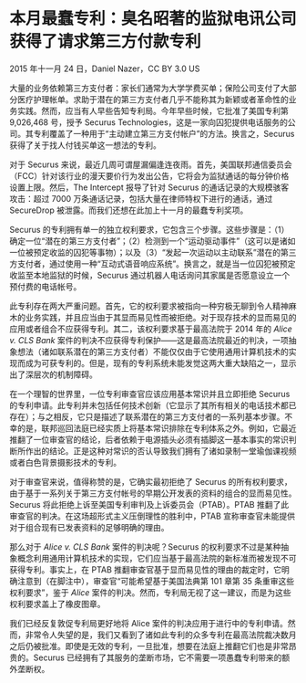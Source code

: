 # 本月最蠢专利：臭名昭著的监狱电讯公司获得了请求第三方付款专利

2015 年十一月 24 日，Daniel Nazer，CC BY 3.0 US

大量的业务依赖第三方支付者：家长们通常为大学学费买单；保险公司支付了大部分医疗护理帐单。求助于潜在的第三方支付者几乎不能称其为新颖或者革命性的业务实践。然而，应当有人早些告知专利局。今年早些时候，它批准了美国专利第 9,026,468 号，授予 Securus Technologies，这是一家向囚犯提供电话服务的公司。其专利覆盖了一种用于“主动建立第三方支付帐户”的方法。换言之，Securus 获得了关于找人付钱买单这一想法的专利。

对于 Securus 来说，最近几周可谓屋漏偏逢连夜雨。首先，美国联邦通信委员会（FCC）针对该行业的漫天要价行为发出公告，它将会为监狱通话的每分钟价格设置上限。然后，The Intercept 报导了针对 Securus 的通话记录的大规模骇客攻击：超过 7000 万条通话记录，包括大量在律师特权下进行的通话，通过 SecureDrop 被泄露。而我们还想在此加上十一月的最蠢专利奖项。

Securus 的专利拥有单一的独立权利要求，它包含三个步骤。这些步骤是：（1）确定一位“潜在的第三方支付者”；（2）检测到一个“运动驱动事件”（这可以是诸如一位被预定收监的囚犯等事物）；以及（3）“发起一次运动以主动联系”潜在的第三方支付者，通过使用一种“互动式语音响应系统”。换言之，就是当一位囚犯被预定收监至本地监狱的时候，Securus 通过机器人电话询问其家属是否愿意设立一个预付费的电话帐号。

此专利存在两大严重问题。首先，它的权利要求被指向一种穷极无聊到令人精神麻木的业务实践，并且应当由于其显而易见性而被拒绝。对于现存技术的显而易见的应用或者组合不应获得专利。其二，该权利要求基于最高法院于 2014 年的 _Alice v. CLS Bank_ 案件的判决不应获得专利保护——这是最高法院最近的判决，一项抽象想法（诸如联系潜在的第三方支付者）不能仅仅由于它使用通用计算机技术的实现而成为可获专利的。但是，现有的专利系统未能发觉这两大重大缺陷之一，显示出了深层次的机制障碍。

在一个理智的世界里，一位专利审查官应该应用基本常识并且立即拒绝 Securus 的专利申请。此专利并未包括任何技术创新（它显示了其所有相关的电话技术都已存在）；与之相反，它只是描述了联系潜在的第三方支付者的一系列基本步骤。不幸的是，联邦巡回法庭已经实质上将基本常识排除在专利体系之外。例如，它最近推翻了一位审查官的结论，后者依赖于电源插头必须有插脚这一基本事实的常识判断所作出的结论。正是这种对常识的否认导致我们拥有了诸如录制一堂瑜伽课视频或者白色背景摄影技术的专利。

对于审查官来说，值得称赞的是，它确实最初拒绝了 Securus 的所有权利要求，由于基于一系列关于第三方支付帐号的早期公开发表的资料的组合的显而易见性。Securus 将此拒绝上诉至美国专利审判及上诉委员会（PTAB）。PTAB 推翻了此审查官的判决。在这场超形式主义压倒理性的胜利中，PTAB 宣称审查官未能提供对于组合现有已发表资料的足够明确的理由。

那么对于 _Alice v. CLS Bank_ 案件的判决呢？Securus 的权利要求不过是某种抽象概念利用通用计算机技术的实现，它们应当基于最高法院的新标准而被发现不可获得专利。事实上，在 PTAB 推翻审查官基于显而易见性的理由的裁定时，它明确注意到（在脚注中），审查官“可能希望基于美国法典第 101 章第 35 条重审这些权利要求”，鉴于 _Alice_ 案件的判决。然而，专利局无视了这一建议，而是为这些权利要求盖上了橡皮图章。

我们已经反复敦促专利局更好地将 Alice 案件的判决应用于进行中的专利申请。然而，非常令人失望的是，我们又看到了诸如此专利的众多专利在最高法院裁决数月之后仍被批准。即使是无效的专利，一旦批准，想要在法庭上推翻它们也是非常昂贵的。Securus 已经拥有了其服务的垄断市场，它不需要一项愚蠢专利带来的额外垄断权。
